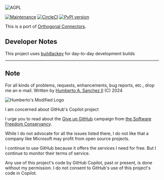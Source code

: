 ![](https://github.com/hasii2011/code-ally-basic/blob/master/developer/agpl-license-web-badge-version-2-256x48.png "AGPL")

[![Maintenance](https://img.shields.io/badge/Maintained%3F-yes-green.svg)](https://GitHub.com/Naereen/StrapDown.js/graphs/commit-activity)
[![CircleCI](https://dl.circleci.com/status-badge/img/gh/hasii2011/py-orthogonal-routing/tree/master.svg?style=shield)](https://dl.circleci.com/status-badge/redirect/gh/hasii2011/py-orthogonal-routing/tree/master)
[![PyPI version](https://badge.fury.io/py/pyorthogonalrouting.svg)](https://badge.fury.io/py/pyorthogonalrouting)

This is a port of [Orthogonal Connectors](https://gist.github.com/jose-mdz/4a8894c152383b9d7a870c24a04447e4).

## Developer Notes
This project uses [buildlackey](https://github.com/hasii2011/buildlackey) for day-to-day development builds

___

## Note
For all kinds of problems, requests, enhancements, bug reports, etc.,
drop me an e-mail.
Written by <a href="mailto:email@humberto.a.sanchez.ii@gmail.com?subject=Hello Humberto">Humberto A. Sanchez II</a>  (C) 2024



![Humberto's Modified Logo](https://raw.githubusercontent.com/wiki/hasii2011/gittodoistclone/images/SillyGitHub.png)

I am concerned about GitHub's Copilot project



I urge you to read about the
[Give up GitHub](https://GiveUpGitHub.org) campaign from
[the Software Freedom Conservancy](https://sfconservancy.org).

While I do not advocate for all the issues listed there, I do not like that
a company like Microsoft may profit from open source projects.

I continue to use GitHub because it offers the services I need for free.  But I continue
to monitor their terms of service.

Any use of this project's code by GitHub Copilot, past or present, is done
without my permission.  I do not consent to GitHub's use of this project's
code in Copilot.
